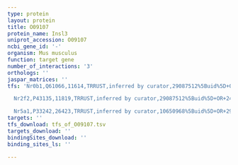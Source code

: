 ```yaml
---
type: protein
layout: protein
title: O09107
protein_name: Insl3
uniprot_accession: O09107
ncbi_gene_id: '-'
organism: Mus musculus
function: target gene
number_of_interactions: '3'
orthologs: ''
jaspar_matrices: ''
tfs: 'Nr0b1,Q61066,11614,TRRUST,inferred by curator,29087512%5Buid%5D+OR+11861512%5Buid%5D,Yes

  Nr2f2,P43135,11819,TRRUST,inferred by curator,29087512%5Buid%5D+OR+24780841%5Buid%5D,Yes

  Nr5a1,P33242,26423,TRRUST,inferred by curator,10650968%5Buid%5D+OR+29087512%5Buid%5D,Yes'
targets: ''
tfs_download: tfs_of_O09107.tsv
targets_download: ''
bindingSites_download: ''
binding_sites_ls: ''

---
```


